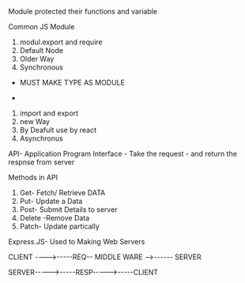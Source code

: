 Module protected their functions and variable

<!-- CJS -->
Common JS Module
1. modul.export and require
2. Default Node
3. Older Way
4. Synchronous

<!-- ES Module -->

* MUST MAKE TYPE AS MODULE
+
1. import and export
2. new Way
3. By Deafult use by react
4. Asynchronus


API- Application Program Interface
    - Take the request
    - and return the respnse from server

Methods in API
1. Get- Fetch/ Retrieve DATA
2. Put- Update a Data
3. Post- Submit Details to server
4. Delete -Remove Data
5. Patch- Update partically


Express.JS- Used to Making Web Servers


CLIENT ---->-----REQ--   MIDDLE WARE -->------ SERVER

SERVER----->-----RESP----->-----CLIENT



